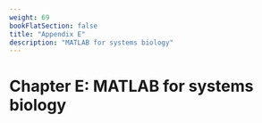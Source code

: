 ```yaml
---
weight: 69
bookFlatSection: false
title: "Appendix E"
description: "MATLAB for systems biology"
---
```


# Chapter E: MATLAB for systems biology

